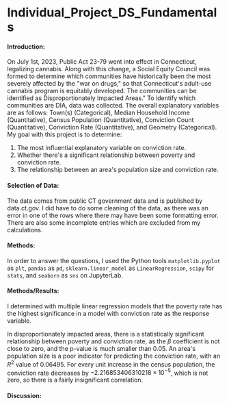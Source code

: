 # Individual_Project_DS_Fundamentals

#### Introduction:
On July 1st, 2023, Public Act 23-79 went into effect in Connecticut, legalizing cannabis. Along with this change, a Social Equity Council was formed to determine which communities have historically been the most severely affected by the "war on drugs," so that Connecticut's adult-use cannabis program is equitably developed. The communities can be identified as Disproportionately Impacted Areas." To identify which communities are DIA, data was collected. The overall explanatory variables are as follows: Town(s) (Categorical), Median Household Income (Quantitative), Census Population (Quantitative), Conviction Count (Quantitative), Conviction Rate (Quantitative), and Geometry (Categorical). My goal with this project is to determine:
1. The most influential explanatory variable on conviction rate.
2. Whether there's a significant relationship between poverty and conviction rate.
3. The relationship between an area's population size and conviction rate.

#### Selection of Data:
The data comes from public CT government data and is published by data.ct.gov. I did have to do some cleaning of the data, as there was an error in one of the rows where there may have been some formatting error. There are also some incomplete entries which are excluded from my calculations.

#### Methods:
In order to answer the questions, I used the Python tools ``matplotlib.pyplot`` as ``plt``, ``pandas`` as ``pd``, ``sklearn.linear_model`` as ``LinearRegression``, ``scipy`` for ``stats``, and ``seaborn`` as ``sns`` on JupyterLab.

#### Methods/Results:
I determined with multiple linear regression models that the poverty rate has the highest significance in a model with conviction rate as the response variable. 

In disproportionately impacted areas, there is a statistically significant relationship between poverty and conviction rate, as the $\beta$ coefficient is not close to zero, and the p-value is much smaller than 0.05. 
An area's population size is a poor indicator for predicting the conviction rate, with an $R^2$ value of 0.06495. For every unit increase in the census population, the conviction rate decreases by $-2.216853406310218 \times 10^{-5}$, which is not zero, so there is a fairly insignificant correlation.

#### Discussion:


